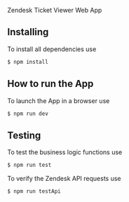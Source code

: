 Zendesk Ticket Viewer Web App

## Installing

To install all dependencies use

```bash
$ npm install
```

## How to run the App

To launch the App in a browser use

```bash
$ npm run dev
```

## Testing

To test the business logic functions use

```bash
$ npm run test
```

To verify the Zendesk API requests use

```bash
$ npm run testApi
```
